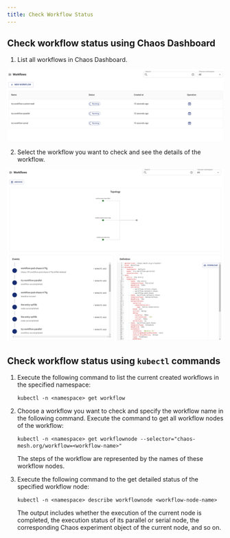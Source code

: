 ```yaml
---
title: Check Workflow Status
---
```


## Check workflow status using Chaos Dashboard

1. List all workflows in Chaos Dashboard.

![List Workflow On Dashboard](./img/list-workflow-on-dashboard.png)

2. Select the workflow you want to check and see the details of the workflow.

![Workflow Status On Dashboard](./img/workflow-status-on-dashboard.png)

## Check workflow status using `kubectl` commands

1. Execute the following command to list the current created workflows in the specified namespace:

   ```shell
   kubectl -n <namespace> get workflow
   ```

2. Choose a workflow you want to check and specify the workflow name in the following command. Execute the command to get all workflow nodes of the workflow:

   ```shell
   kubectl -n <namespace> get workflownode --selector="chaos-mesh.org/workflow=<workflow-name>"
   ```

   The steps of the workflow are represented by the names of these workflow nodes.

3. Execute the following command to the get detailed status of the specified workflow node:

   ```shell
   kubectl -n <namespace> describe workflownode <workflow-node-name>
   ```

   The output includes whether the execution of the current node is completed, the execution status of its parallel or serial node, the corresponding Chaos experiment object of the current node, and so on.
